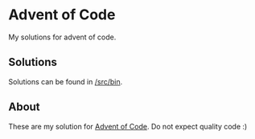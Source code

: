 # Advent of Code
My solutions for advent of code.

## Solutions
Solutions can be found in [/src/bin](/2022/src/bin).

## About
These are my solution for [Advent of Code](https://adventofcode.com). Do not expect quality code :)
